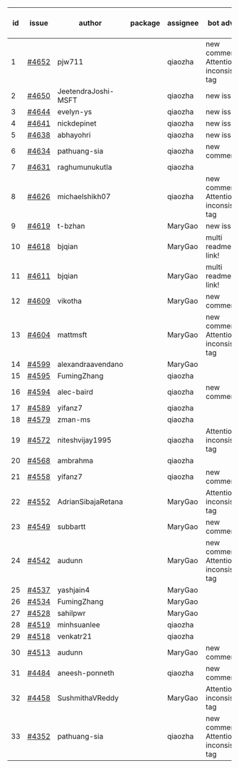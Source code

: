 | id | issue | author | package | assignee | bot advice | created date of issue | target release date | date from target |
| ------ | ------ | ------ | ------ | ------ | ------ | ------ | ------ | :-----: |
| 1 | [#4652](https://github.com/Azure/sdk-release-request/issues/4652) | pjw711 |  | qiaozha | new comment. Attention to inconsistent tag | 10-13 | 11-24 |  |
| 2 | [#4650](https://github.com/Azure/sdk-release-request/issues/4650) | JeetendraJoshi-MSFT |  | qiaozha | new issue. | 10-13 | 11-24 |  |
| 3 | [#4644](https://github.com/Azure/sdk-release-request/issues/4644) | evelyn-ys |  | qiaozha | new issue. | 10-13 | 10-27 |  |
| 4 | [#4641](https://github.com/Azure/sdk-release-request/issues/4641) | nickdepinet |  | qiaozha | new issue. | 10-12 | 10-27 |  |
| 5 | [#4638](https://github.com/Azure/sdk-release-request/issues/4638) | abhayohri |  | qiaozha | new issue. | 10-12 | 10-27 |  |
| 6 | [#4634](https://github.com/Azure/sdk-release-request/issues/4634) | pathuang-sia |  | qiaozha | new comment. | 10-12 | 10-27 |  |
| 7 | [#4631](https://github.com/Azure/sdk-release-request/issues/4631) | raghumunukutla |  | qiaozha |  | 10-12 | 10-27 |  |
| 8 | [#4626](https://github.com/Azure/sdk-release-request/issues/4626) | michaelshikh07 |  | qiaozha | new comment. Attention to inconsistent tag | 10-09 | 10-27 |  |
| 9 | [#4619](https://github.com/Azure/sdk-release-request/issues/4619) | t-bzhan |  | MaryGao | new issue. | 10-08 | 10-27 |  |
| 10 | [#4618](https://github.com/Azure/sdk-release-request/issues/4618) | bjqian |  | MaryGao | multi readme link! | 10-07 | 10-27 |  |
| 11 | [#4611](https://github.com/Azure/sdk-release-request/issues/4611) | bjqian |  | MaryGao | multi readme link! | 10-07 | 10-27 |  |
| 12 | [#4609](https://github.com/Azure/sdk-release-request/issues/4609) | vikotha |  | MaryGao | new comment. | 10-06 | 10-27 |  |
| 13 | [#4604](https://github.com/Azure/sdk-release-request/issues/4604) | mattmsft |  | MaryGao | new comment. Attention to inconsistent tag | 10-03 | 10-27 |  |
| 14 | [#4599](https://github.com/Azure/sdk-release-request/issues/4599) | alexandraavendano |  | MaryGao |  | 10-02 | 10-27 |  |
| 15 | [#4595](https://github.com/Azure/sdk-release-request/issues/4595) | FumingZhang |  | qiaozha |  | 09-29 | 10-27 |  |
| 16 | [#4594](https://github.com/Azure/sdk-release-request/issues/4594) | alec-baird |  | qiaozha | new comment. | 09-28 | 10-27 |  |
| 17 | [#4589](https://github.com/Azure/sdk-release-request/issues/4589) | yifanz7 |  | qiaozha |  | 09-28 | 10-27 |  |
| 18 | [#4579](https://github.com/Azure/sdk-release-request/issues/4579) | zman-ms |  | qiaozha |  | 09-26 | 10-27 |  |
| 19 | [#4572](https://github.com/Azure/sdk-release-request/issues/4572) | niteshvijay1995 |  | qiaozha | Attention to inconsistent tag | 09-26 | 10-27 |  |
| 20 | [#4568](https://github.com/Azure/sdk-release-request/issues/4568) | ambrahma |  | qiaozha |  | 09-25 | 10-27 |  |
| 21 | [#4558](https://github.com/Azure/sdk-release-request/issues/4558) | yifanz7 |  | qiaozha | new comment. | 09-25 | 10-27 |  |
| 22 | [#4552](https://github.com/Azure/sdk-release-request/issues/4552) | AdrianSibajaRetana |  | MaryGao | Attention to inconsistent tag | 09-22 | 10-27 |  |
| 23 | [#4549](https://github.com/Azure/sdk-release-request/issues/4549) | subbartt |  | MaryGao | new comment. | 09-22 | 10-27 |  |
| 24 | [#4542](https://github.com/Azure/sdk-release-request/issues/4542) | audunn |  | MaryGao | new comment. Attention to inconsistent tag | 09-21 | 10-27 |  |
| 25 | [#4537](https://github.com/Azure/sdk-release-request/issues/4537) | yashjain4 |  | MaryGao |  | 09-21 | 10-27 |  |
| 26 | [#4534](https://github.com/Azure/sdk-release-request/issues/4534) | FumingZhang |  | MaryGao |  | 09-21 | 10-27 |  |
| 27 | [#4528](https://github.com/Azure/sdk-release-request/issues/4528) | sahilpwr |  | MaryGao |  | 09-20 | 10-27 |  |
| 28 | [#4519](https://github.com/Azure/sdk-release-request/issues/4519) | minhsuanlee |  | qiaozha |  | 09-13 | 10-27 |  |
| 29 | [#4518](https://github.com/Azure/sdk-release-request/issues/4518) | venkatr21 |  | qiaozha |  | 09-13 | 10-27 |  |
| 30 | [#4513](https://github.com/Azure/sdk-release-request/issues/4513) | audunn |  | MaryGao | new comment. | 09-08 | 10-27 |  |
| 31 | [#4484](https://github.com/Azure/sdk-release-request/issues/4484) | aneesh-ponneth |  | qiaozha | new comment. | 08-31 | 09-22 |  |
| 32 | [#4458](https://github.com/Azure/sdk-release-request/issues/4458) | SushmithaVReddy |  | MaryGao | Attention to inconsistent tag | 08-23 | 09-22 |  |
| 33 | [#4352](https://github.com/Azure/sdk-release-request/issues/4352) | pathuang-sia |  | qiaozha | new comment. Attention to inconsistent tag | 07-20 | 09-22 |  |
